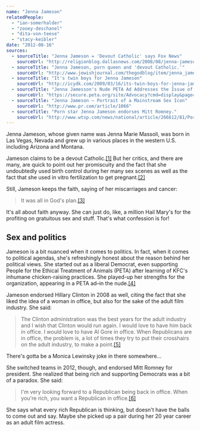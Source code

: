 ```yaml
---
name: "Jenna Jameson"
relatedPeople:
  - "ian-somerhalder"
  - "zooey-deschanel"
  - "dita-von-teese"
  - "stacy-keibler"
date: "2012-08-16"
sources:
  - sourceTitle: "Jenna Jameson = 'Devout Catholic' says Fox News"
    sourceUrl: "http://religionblog.dallasnews.com/2008/08/jenna-jameson-devout-catholic.html/"
  - sourceTitle: "Jenna Jameson, porn queen and 'devout Catholic.'"
    sourceUrl: "http://www.jewishjournal.com/thegodblog/item/jenna_jameson_porn_queen_and_devout_catholic_20080826/#comments"
  - sourceTitle: "It's twin boys for Jenna Jameson"
    sourceUrl: "http://icydk.com/2009/03/16/its-twin-boys-for-jenna-jameson/"
  - sourceTitle: "Jenna Jamesson's Nude PETA Ad Addresses the Issue of Too Much Sex"
    sourceUrl: "https://secure.peta.org/site/Advocacy?cmd=display&page=UserAction&id=2011"
  - sourceTitle: "Jenna Jameson – Portrait of a Mainstream Sex Icon"
    sourceUrl: "http://www.pr.com/article/1066"
  - sourceTitle: "Porn star Jenna Jameson endorses Mitt Romney."
    sourceUrl: "http://www.wtsp.com/news/national/article/266612/81/Porn-star-endorses-Romney"
---
```


Jenna Jameson, whose given name was Jenna Marie Massoli, was born in Las Vegas, Nevada and grew up in various places in the western U.S. including Arizona and Montana.

Jameson claims to be a devout Catholic.<a class="source-citation" href="#http://religionblog.dallasnews.com/2008/08/jenna-jameson-devout-catholic.html/" title="Jenna Jameson = &apos;Devout Catholic&apos; says Fox News">[1]</a> But her critics, and there are many, are quick to point out her promiscuity and the fact that she undoubtedly used birth control during her many sex scenes as well as the fact that she used in vitro fertilization to get pregnant.<a class="source-citation" href="#http://www.jewishjournal.com/thegodblog/item/jenna_jameson_porn_queen_and_devout_catholic_20080826/#comments" title="Jenna Jameson, porn queen and &apos;devout Catholic.&apos;">[2]</a>

Still, Jameson keeps the faith, saying of her miscarriages and cancer:

>It was all in God's plan.<a class="source-citation" href="#http://icydk.com/2009/03/16/its-twin-boys-for-jenna-jameson/" title="It&apos;s twin boys for Jenna Jameson">[3]</a>

It's all about faith anyway. She can just do, like, a million Hail Mary's for the profiting on gratuitous sex and stuff. That's what confession is for!


## Sex and politics

Jameson is a bit nuanced when it comes to politics. In fact, when it comes to political agendas, she's refreshingly honest about the reason behind her political views. She started out as a liberal Democrat, even supporting People for the Ethical Treatment of Animals (PETA) after learning of KFC's inhumane chicken-raising practices. She played-up her strengths for the organization, appearing in a PETA ad–in the nude.<a class="source-citation" href="#https://secure.peta.org/site/Advocacy?cmd=display&page=UserAction&id=2011" title="Jenna Jamesson&apos;s Nude PETA Ad Addresses the Issue of Too Much Sex">[4]</a>

Jameson endorsed Hillary Clinton in 2008 as well, citing the fact that she liked the idea of a woman in office, but also for the sake of the adult film industry. She said:

>The Clinton administration was the best years for the adult industry and I wish that Clinton would run again. I would love to have him back in office. I would love to have Al Gore in office. When Republicans are in office, the problem is, a lot of times they try to put their crosshairs on the adult industry, to make a point.<a class="source-citation" href="#http://www.pr.com/article/1066" title="Jenna Jameson – Portrait of a Mainstream Sex Icon">[5]</a>

There's gotta be a Monica Lewinsky joke in there somewhere…

She switched teams in 2012, though, and endorsed Mitt Romney for president. She realized that being rich and supporting Democrats was a bit of a paradox. She said:

>I'm very looking forward to a Republican being back in office. When you're rich, you want a Republican in office.<a class="source-citation" href="#http://www.wtsp.com/news/national/article/266612/81/Porn-star-endorses-Romney" title="Porn star Jenna Jameson endorses Mitt Romney.">[6]</a>

She says what every rich Republican is thinking, but doesn't have the balls to come out and say. Maybe she picked up a pair during her 20 year career as an adult film actress.